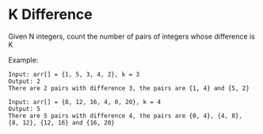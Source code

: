 # K Difference
Given N integers, count the number of pairs of integers whose difference is K

Example:
```
Input: arr[] = {1, 5, 3, 4, 2}, k = 3
Output: 2
There are 2 pairs with difference 3, the pairs are {1, 4} and {5, 2}

Input: arr[] = {8, 12, 16, 4, 0, 20}, k = 4
Output: 5
There are 5 pairs with difference 4, the pairs are {0, 4}, {4, 8},
{8, 12}, {12, 16} and {16, 20}
```

